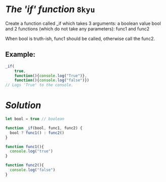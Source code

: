 # *The 'if' function* `8kyu`

Create a function called _if which takes 3 arguments: a boolean value bool and 2 functions (which do not take any parameters): func1 and func2

When bool is truth-ish, func1 should be called, otherwise call the func2.


## Example: 

``` js
_if(
    true, 
    function(){console.log("True")}, 
    function(){console.log("false")})
// Logs 'True' to the console.
```

# *Solution*

``` js
let bool = true // boolean

function _if(bool, func1, func2) {
  bool ? func1() : func2()
}

function func1(){
  console.log("true")
}

function func2(){
  console.log("false")
}
```